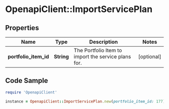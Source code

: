 # OpenapiClient::ImportServicePlan

## Properties

Name | Type | Description | Notes
------------ | ------------- | ------------- | -------------
**portfolio_item_id** | **String** | The Portfolio Item to import the service plans for. | [optional] 

## Code Sample

```ruby
require 'OpenapiClient'

instance = OpenapiClient::ImportServicePlan.new(portfolio_item_id: 177)
```



